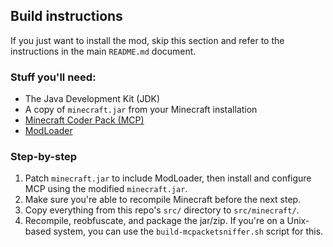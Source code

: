 ## Build instructions

If you just want to install the mod, skip this section and refer to the
instructions in the main `README.md` document.

### Stuff you'll need:

 +  The Java Development Kit (JDK)
 +  A copy of `minecraft.jar` from your Minecraft installation
 +  [Minecraft Coder Pack (MCP)](http://mcp.ocean-labs.de/index.php/MCP_Releases)
 +  [ModLoader](http://www.minecraftforum.net/topic/75440-modloader/)

### Step-by-step

1.  Patch `minecraft.jar` to include ModLoader, then install and configure MCP
    using the modified `minecraft.jar`.  
2.  Make sure you're able to recompile Minecraft before the next step.
3.  Copy everything from this repo's `src/` directory to `src/minecraft/`.
4.  Recompile, reobfuscate, and package the jar/zip. If you're on a Unix-based
    system, you can use the `build-mcpacketsniffer.sh` script for this.
